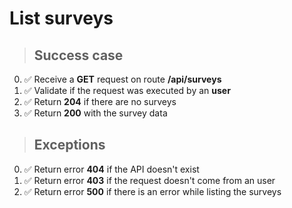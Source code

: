 # List surveys

> ## Success case

0. ✅ Receive a **GET** request on route **/api/surveys**
1. ✅ Validate if the request was executed by an **user**
2. ✅ Return **204** if there are no surveys
3. ✅ Return **200** with the survey data

> ## Exceptions

0. ✅ Return error **404** if the API doesn't exist
1. ✅ Return error **403** if the request doesn't come from an user
2. ✅ Return error **500** if there is an error while listing the surveys